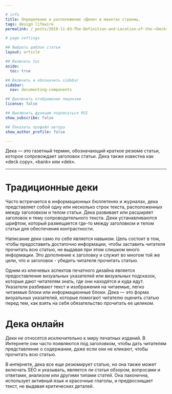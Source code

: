 ```yaml
---

# info
title: Определение и расположение «Деки» в макетах страниц.
tags: design lifewire
permalink: /_posts/2019-11-03-The-Definition-and-Location-of-the-«Deck»-in-Page-Layout

# page settings

## Выбрать шаблон статьи
layout: article

## Включить toc
aside:
  toc: true

## Включить и обозначить sidebar
sidebar:
  nav: documenting-components

## Выключить отображение лицензии
license: false

## Выключить функцию подписаться RSS
show_subscribe: false

## Показать профайл автора
show_author_profile: false

---
```


Дека — это газетный термин, обозначающий краткое резюме статьи, которое сопровождает заголовок статьи. Дека также известна как «deck copy», «bank» или «dek». 

---

# Традиционные деки

Часто встречается в информационных бюллетенях и журналах, дека представляет собой одну или несколько строк текста, расположенных между заголовком и телом статьи. Дека развивает или расширяет заголовок и тему сопроводительного текста. Деки устанавливаются шрифтом, который размещается где-то между заголовком и телом статьи для обеспечения контрастности. 

Написание деки само по себе является навыком. Цель состоит в том, чтобы предоставить достаточно информации, чтобы заставить читателя прочитать всю статью, не выдавая при этом слишком много информации. Это дополнение к заголовку и служит во многом той же цели, что и заголовок - убедить читателя прочитать статью. 

Одним из ключевых аспектов печатного дизайна является предоставление визуальных указателей или визуальных подсказок, которые дают читателям знать, где они находятся и куда идут. Указатели разбивают текст и изображения на читаемые, легко читаемые блоки или информационные блоки. Дека — это форма визуальных указателей, которые помогают читателю оценить статью перед тем, как взять на себя обязательство прочитать ее целиком. 

# Дека онлайн

Деки не относятся исключительно к миру печатных изданий. В Интернете они часто появляются под заголовком, чтобы дать читателям представление о содержании, даже если они не кликают, чтобы прочитать всю статью. 

В интернете, дека все еще резюмирует статью, но она также может включать SEO и указывать, является ли статья обзором, вопросами и ответами, анализом или другими типами статей. Она лаконична, использует активный язык и красочные глаголы, и предвосхищает текст, не выдавая критических деталей. 

